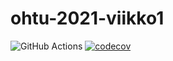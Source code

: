 # ohtu-2021-viikko1

![GitHub Actions](https://github.com/ahojukka5/ohtu-2021-viikko1/workflows/CI/badge.svg)
[![codecov](https://codecov.io/gh/ahojukka5/ohtu-2021-viikko1/branch/main/graph/badge.svg?token=1dMpjO172h)](https://codecov.io/gh/ahojukka5/ohtu-2021-viikko1)
